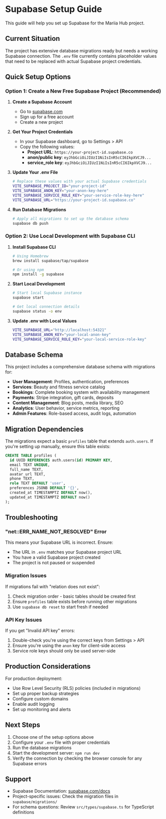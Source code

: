 # Supabase Setup Guide

This guide will help you set up Supabase for the Mariia Hub project.

## Current Situation

The project has extensive database migrations ready but needs a working Supabase connection. The `.env` file currently contains placeholder values that need to be replaced with actual Supabase project credentials.

## Quick Setup Options

### Option 1: Create a New Free Supabase Project (Recommended)

1. **Create a Supabase Account**
   - Go to [supabase.com](https://supabase.com)
   - Sign up for a free account
   - Create a new project

2. **Get Your Project Credentials**
   - In your Supabase dashboard, go to Settings > API
   - Copy the following values:
     - **Project URL**: `https://your-project-id.supabase.co`
     - **anon/public key**: `eyJhbGciOiJIUzI1NiIsInR5cCI6IkpXVCJ9...`
     - **service_role key**: `eyJhbGciOiJIUzI1NiIsInR5cCI6IkpXVCJ9...`

3. **Update Your .env File**
   ```bash
   # Replace these values with your actual Supabase credentials
   VITE_SUPABASE_PROJECT_ID="your-project-id"
   VITE_SUPABASE_ANON_KEY="your-anon-key-here"
   VITE_SUPABASE_SERVICE_ROLE_KEY="your-service-role-key-here"
   VITE_SUPABASE_URL="https://your-project-id.supabase.co"
   ```

4. **Run Database Migrations**
   ```bash
   # Apply all migrations to set up the database schema
   supabase db push
   ```

### Option 2: Use Local Development with Supabase CLI

1. **Install Supabase CLI**
   ```bash
   # Using Homebrew
   brew install supabase/tap/supabase

   # Or using npm
   npm install -g supabase
   ```

2. **Start Local Development**
   ```bash
   # Start local Supabase instance
   supabase start

   # Get local connection details
   supabase status -o env
   ```

3. **Update .env with Local Values**
   ```bash
   VITE_SUPABASE_URL="http://localhost:54321"
   VITE_SUPABASE_ANON_KEY="your-local-anon-key"
   VITE_SUPABASE_SERVICE_ROLE_KEY="your-local-service-role-key"
   ```

## Database Schema

This project includes a comprehensive database schema with migrations for:

- **User Management**: Profiles, authentication, preferences
- **Services**: Beauty and fitness service catalog
- **Bookings**: Complete booking system with availability management
- **Payments**: Stripe integration, gift cards, deposits
- **Content Management**: Blog posts, media library, SEO
- **Analytics**: User behavior, service metrics, reporting
- **Admin Features**: Role-based access, audit logs, automation

## Migration Dependencies

The migrations expect a basic `profiles` table that extends `auth.users`. If you're setting up manually, ensure this table exists:

```sql
CREATE TABLE profiles (
  id UUID REFERENCES auth.users(id) PRIMARY KEY,
  email TEXT UNIQUE,
  full_name TEXT,
  avatar_url TEXT,
  phone TEXT,
  role TEXT DEFAULT 'user',
  preferences JSONB DEFAULT '{}',
  created_at TIMESTAMPTZ DEFAULT now(),
  updated_at TIMESTAMPTZ DEFAULT now()
);
```

## Troubleshooting

### "net::ERR_NAME_NOT_RESOLVED" Error
This means your Supabase URL is incorrect. Ensure:
- The URL in `.env` matches your Supabase project URL
- You have a valid Supabase project created
- The project is not paused or suspended

### Migration Issues
If migrations fail with "relation does not exist":
1. Check migration order - basic tables should be created first
2. Ensure `profiles` table exists before running other migrations
3. Use `supabase db reset` to start fresh if needed

### API Key Issues
If you get "Invalid API key" errors:
1. Double-check you're using the correct keys from Settings > API
2. Ensure you're using the `anon` key for client-side access
3. Service role keys should only be used server-side

## Production Considerations

For production deployment:
- Use Row Level Security (RLS) policies (included in migrations)
- Set up proper backup strategies
- Configure custom domains
- Enable audit logging
- Set up monitoring and alerts

## Next Steps

1. Choose one of the setup options above
2. Configure your `.env` file with proper credentials
3. Run the database migrations
4. Start the development server: `npm run dev`
5. Verify the connection by checking the browser console for any Supabase errors

## Support

- Supabase Documentation: [supabase.com/docs](https://supabase.com/docs)
- Project-specific issues: Check the migration files in `supabase/migrations/`
- For schema questions: Review `src/types/supabase.ts` for TypeScript definitions